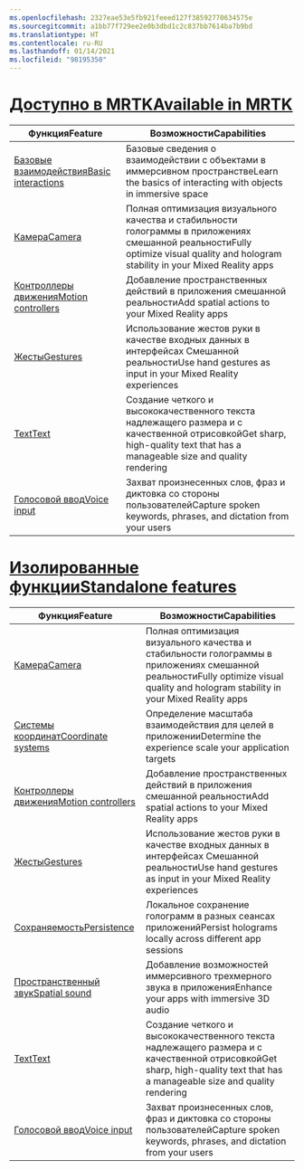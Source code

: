 ```yaml
---
ms.openlocfilehash: 2327eae53e5fb921feeed127f38592770634575e
ms.sourcegitcommit: a1bb77f729ee2e0b3dbd1c2c837bb7614ba7b9bd
ms.translationtype: HT
ms.contentlocale: ru-RU
ms.lasthandoff: 01/14/2021
ms.locfileid: "98195350"
---
```

# <a name="available-in-mrtk"></a>[<span data-ttu-id="cf062-101">Доступно в MRTK</span><span class="sxs-lookup"><span data-stu-id="cf062-101">Available in MRTK</span></span>](#tab/mrtk)

|  <span data-ttu-id="cf062-102">Функция</span><span class="sxs-lookup"><span data-stu-id="cf062-102">Feature</span></span>  |  <span data-ttu-id="cf062-103">Возможности</span><span class="sxs-lookup"><span data-stu-id="cf062-103">Capabilities</span></span>  |
| --- | --- |
| [<span data-ttu-id="cf062-104">Базовые взаимодействия</span><span class="sxs-lookup"><span data-stu-id="cf062-104">Basic interactions</span></span>](../unity/mrtk-101.md) | <span data-ttu-id="cf062-105">Базовые сведения о взаимодействии с объектами в иммерсивном пространстве</span><span class="sxs-lookup"><span data-stu-id="cf062-105">Learn the basics of interacting with objects in immersive space</span></span> |
| [<span data-ttu-id="cf062-106">Камера</span><span class="sxs-lookup"><span data-stu-id="cf062-106">Camera</span></span>](../unity/camera-in-unity.md) | <span data-ttu-id="cf062-107">Полная оптимизация визуального качества и стабильности голограммы в приложениях смешанной реальности</span><span class="sxs-lookup"><span data-stu-id="cf062-107">Fully optimize visual quality and hologram stability in your Mixed Reality apps</span></span> |
| [<span data-ttu-id="cf062-108">Контроллеры движения</span><span class="sxs-lookup"><span data-stu-id="cf062-108">Motion controllers</span></span>](../unity/motion-controllers-in-unity.md) | <span data-ttu-id="cf062-109">Добавление пространственных действий в приложения смешанной реальности</span><span class="sxs-lookup"><span data-stu-id="cf062-109">Add spatial actions to your Mixed Reality apps</span></span> |
| [<span data-ttu-id="cf062-110">Жесты</span><span class="sxs-lookup"><span data-stu-id="cf062-110">Gestures</span></span>](../unity/gestures-in-unity.md) | <span data-ttu-id="cf062-111">Использование жестов руки в качестве входных данных в интерфейсах Смешанной реальности</span><span class="sxs-lookup"><span data-stu-id="cf062-111">Use hand gestures as input in your Mixed Reality experiences</span></span> |
| [<span data-ttu-id="cf062-112">Text</span><span class="sxs-lookup"><span data-stu-id="cf062-112">Text</span></span>](../unity/text-in-unity.md) | <span data-ttu-id="cf062-113">Создание четкого и высококачественного текста надлежащего размера и с качественной отрисовкой</span><span class="sxs-lookup"><span data-stu-id="cf062-113">Get sharp, high-quality text that has a manageable size and quality rendering</span></span> |
| [<span data-ttu-id="cf062-114">Голосовой ввод</span><span class="sxs-lookup"><span data-stu-id="cf062-114">Voice input</span></span>](../unity/voice-input-in-unity.md) | <span data-ttu-id="cf062-115">Захват произнесенных слов, фраз и диктовка со стороны пользователей</span><span class="sxs-lookup"><span data-stu-id="cf062-115">Capture spoken keywords, phrases, and dictation from your users</span></span>|

# <a name="standalone-features"></a>[<span data-ttu-id="cf062-116">Изолированные функции</span><span class="sxs-lookup"><span data-stu-id="cf062-116">Standalone features</span></span>](#tab/standalone)

|  <span data-ttu-id="cf062-117">Функция</span><span class="sxs-lookup"><span data-stu-id="cf062-117">Feature</span></span>  |  <span data-ttu-id="cf062-118">Возможности</span><span class="sxs-lookup"><span data-stu-id="cf062-118">Capabilities</span></span>  |
| --- | --- |
| [<span data-ttu-id="cf062-119">Камера</span><span class="sxs-lookup"><span data-stu-id="cf062-119">Camera</span></span>](../unity/camera-in-unity.md) | <span data-ttu-id="cf062-120">Полная оптимизация визуального качества и стабильности голограммы в приложениях смешанной реальности</span><span class="sxs-lookup"><span data-stu-id="cf062-120">Fully optimize visual quality and hologram stability in your Mixed Reality apps</span></span> |
| [<span data-ttu-id="cf062-121">Системы координат</span><span class="sxs-lookup"><span data-stu-id="cf062-121">Coordinate systems</span></span>](../unity/coordinate-systems-in-unity.md) | <span data-ttu-id="cf062-122">Определение масштаба взаимодействия для целей в приложении</span><span class="sxs-lookup"><span data-stu-id="cf062-122">Determine the experience scale your application targets</span></span> |
| [<span data-ttu-id="cf062-123">Контроллеры движения</span><span class="sxs-lookup"><span data-stu-id="cf062-123">Motion controllers</span></span>](../unity/motion-controllers-in-unity.md) | <span data-ttu-id="cf062-124">Добавление пространственных действий в приложения смешанной реальности</span><span class="sxs-lookup"><span data-stu-id="cf062-124">Add spatial actions to your Mixed Reality apps</span></span> |
| [<span data-ttu-id="cf062-125">Жесты</span><span class="sxs-lookup"><span data-stu-id="cf062-125">Gestures</span></span>](../unity/gestures-in-unity.md) | <span data-ttu-id="cf062-126">Использование жестов руки в качестве входных данных в интерфейсах Смешанной реальности</span><span class="sxs-lookup"><span data-stu-id="cf062-126">Use hand gestures as input in your Mixed Reality experiences</span></span> |
| [<span data-ttu-id="cf062-127">Сохраняемость</span><span class="sxs-lookup"><span data-stu-id="cf062-127">Persistence</span></span>](../unity/persistence-in-unity.md) | <span data-ttu-id="cf062-128">Локальное сохранение голограмм в разных сеансах приложений</span><span class="sxs-lookup"><span data-stu-id="cf062-128">Persist holograms locally across different app sessions</span></span> |
| [<span data-ttu-id="cf062-129">Пространственный звук</span><span class="sxs-lookup"><span data-stu-id="cf062-129">Spatial sound</span></span>](../unity/spatial-sound-in-unity.md) | <span data-ttu-id="cf062-130">Добавление возможностей иммерсивного трехмерного звука в приложения</span><span class="sxs-lookup"><span data-stu-id="cf062-130">Enhance your apps with immersive 3D audio</span></span> |
| [<span data-ttu-id="cf062-131">Text</span><span class="sxs-lookup"><span data-stu-id="cf062-131">Text</span></span>](../unity/text-in-unity.md) | <span data-ttu-id="cf062-132">Создание четкого и высококачественного текста надлежащего размера и с качественной отрисовкой</span><span class="sxs-lookup"><span data-stu-id="cf062-132">Get sharp, high-quality text that has a manageable size and quality rendering</span></span> |
| [<span data-ttu-id="cf062-133">Голосовой ввод</span><span class="sxs-lookup"><span data-stu-id="cf062-133">Voice input</span></span>](../unity/voice-input-in-unity.md) | <span data-ttu-id="cf062-134">Захват произнесенных слов, фраз и диктовка со стороны пользователей</span><span class="sxs-lookup"><span data-stu-id="cf062-134">Capture spoken keywords, phrases, and dictation from your users</span></span>|


